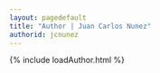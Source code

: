 ```yaml
---
layout: pagedefault
title: "Author | Juan Carlos Nunez"
authorid: jcnunez
---
```

{% include loadAuthor.html %}